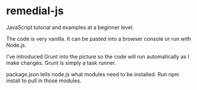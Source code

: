 remedial-js
===========

JavaScript tutorial and examples at a beginner level.

The code is very vanilla. It can be pasted into a browser console or run with Node.js.

I've introduced Grunt into the picture so the code will run automatically as I make changes. Grunt is simply a task runner.

package.json tells node.js what modules need to be installed. Run npm install to pull in those modules.
